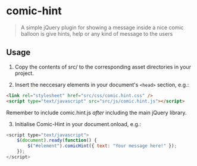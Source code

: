 # comic-hint

> A simple jQuery plugin for showing a message inside a nice comic balloon is give hints, help or any kind of message to the users

## Usage

1. Copy the contents of src/ to the corresponding asset directories in your project.

2. Insert the neccesary elements in your document's `<head>` section, e.g.:

```html
<link rel="stylesheet" href="src/css/comic.hint.css" />
<script type="text/javascript" src="src/js/comic.hint.js"></script>
```

 Remember to include comic.hint.js *after* including the main jQuery library.

 3. Initialise Comic-Hint in your document.onload, e.g.:

```js
<script type="text/javascript">
	$(document).ready(function() {
		$("#element").comicHint({ text: "Your message here!" });
	});
</script>
```